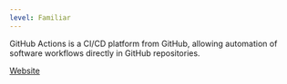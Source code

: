 ```yaml
---
level: Familiar
---
```


GitHub Actions is a CI/CD platform from GitHub, allowing automation of software workflows directly in GitHub repositories.

[Website](https://github.com/features/actions)
